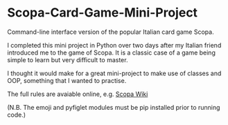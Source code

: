 # Scopa-Card-Game-Mini-Project
Command-line interface version of the popular Italian card game Scopa.

I completed this mini project in Python over two days after my Italian friend introduced me to the game of Scopa. It is a classic case of a game being simple to learn but very difficult to master.

I thought it would make for a great mini-project to make use of classes and OOP, something that I wanted to practise.

The full rules are avaiable online, e.g. [Scopa Wiki](https://en.wikipedia.org/wiki/Scopa#Gameplay)

(N.B. The emoji and pyfiglet modules must be pip installed prior to running code.)
